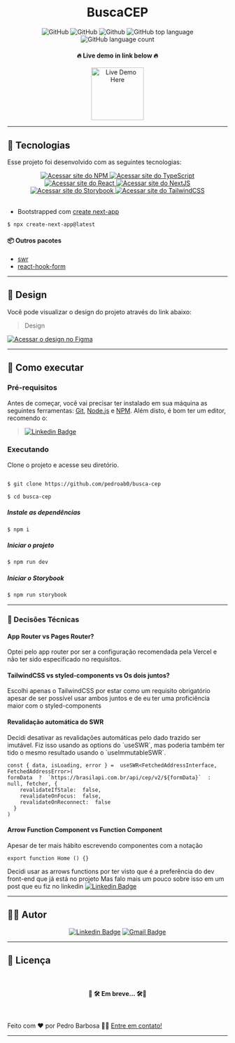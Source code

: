 <h1 align="center">
<br/>
BuscaCEP
</h1>

<div align="center">
	  <img alt="GitHub" src="https://img.shields.io/github/license/pedroab0/busca-cep?style=for-the-badge">
	  <img alt="GitHub" src="https://img.shields.io/github/repo-size/pedroab0/busca-cep?style=for-the-badge">
	  <img alt="Github" src="https://img.shields.io/github/last-commit/pedroab0/busca-cep?style=for-the-badge">
	  <img alt="GitHub top language" src="https://img.shields.io/github/languages/top/pedroab0/busca-cep?logo=typescript&style=for-the-badge">
	  <img alt="GitHub language count" src="https://img.shields.io/github/languages/count/pedroab0/busca-cep?style=for-the-badge">
</div>

<h4 align="center">🔥 Live demo in link below 🔥</h4>

<div align="center"><a href="https://busca-cep-kv.vercel.app/"><img src="https://img.shields.io/badge/Vercel-000000?style=for-the-badge&logo=vercel&logoColor=white" alt="Live Demo Here" width="120px" /></a></div>



---

##  🧪 Tecnologias

  

Esse projeto foi desenvolvido com as seguintes tecnologias:



<div align="center">
<a href="https://www.npmjs.com/">
		  <img alt="Acessar site do NPM" src="https://img.shields.io/badge/npm-CB3837?style=for-the-badge&logo=npm&logoColor=white">
	</a>
	<a href="https://www.typescriptlang.org/">
		  <img alt="Acessar site do TypeScript" src="https://img.shields.io/badge/typescript-%23007ACC.svg?style=for-the-badge&logo=typescript&logoColor=white">
	</a>
	<a href="https://reactjs.dev/">
		  <img alt="Acessar site do React" src="https://img.shields.io/badge/react-%2320232a.svg?style=for-the-badge&logo=react&logoColor=%2361DAFB">
	</a>
	<a href="https://nextjs.org/">
		  <img alt="Acessar site do NextJS" src="https://img.shields.io/badge/next.js-000000?style=for-the-badge&logo=nextdotjs&logoColor=white">
	</a>
	<a href="https://storybook.js.org/">
		<img alt="Acessar site do Storybook" src="https://img.shields.io/badge/storybook-FF4785?style=for-the-badge&logo=storybook&logoColor=white">
	</a>
	<a href="https://tailwindcss.com/">
		  <img alt="Acessar site do TailwindCSS" src="https://img.shields.io/badge/Tailwind_CSS-38B2AC?style=for-the-badge&logo=tailwind-css&logoColor=white">
	</a>
</div>

<br/>

- Bootstrapped com [create next-app](https://nextjs.org/docs)
```bash
$ npx create-next-app@latest
```

#### 📦 Outros pacotes

- [swr](https://swr.vercel.app/pt-BR)
- [react-hook-form](https://react-hook-form.com/)


 ---
## 🎨 Design

Você pode visualizar o design do projeto através do link abaixo:

>Design
<a href="https://www.figma.com/file/3XFsfW9WfHwlATE9JVC3gn/Teste-T%C3%A9cnico-Kivid">
	  <img alt="Acessar o design no Figma" src="https://img.shields.io/badge/Figma-F24E1E?style=for-the-badge&logo=figma&logoColor=white">
</a>

---

##  🚀 Como executar

### Pré-requisitos

Antes de começar, você vai precisar ter instalado em sua máquina as seguintes ferramentas:
[Git](https://git-scm.com), [Node.js](https://nodejs.org/en/) e [NPM](https://www.npmjs.com/). 
Além disto, é bom ter um editor, recomendo o:
> <a href="https://code.visualstudio.com/"><img alt="Linkedin Badge" src="https://img.shields.io/badge/Visual_Studio_Code-0078D4?style=for-the-badge&logo=visual%20studio%20code&logoColor=white&https://code.visualstudio.com/"></a> 


### Executando  

Clone o projeto e acesse  seu diretório.

```bash

$ git clone https://github.com/pedroab0/busca-cep

$ cd busca-cep

```

##### Instale as dependências
```bash
$ npm i
```

##### Iniciar o projeto
```bash
$ npm run dev
```

##### Iniciar o Storybook
```bash
$ npm run storybook
```

---

 ### 📘 Decisões Técnicas
<h4>App Router vs Pages Router?</h4>

Optei pelo app router por ser a configuração recomendada pela Vercel e não ter sido especificado no requisitos.

<h4>TailwindCSS vs styled-components vs Os dois juntos?</h4>

Escolhi apenas o TailwindCSS por estar como um requisito obrigatório apesar de ser possível usar ambos juntos e de eu ter uma proficiência maior com o styled-components

<h4>Revalidação automática do SWR</h4>
Decidi desativar as revalidações automáticas pelo dado trazido ser imutável. Fiz isso usando as options do `useSWR`,  mas poderia também ter tido o mesmo resultado usando o `useImmutableSWR`.

```TS
const { data, isLoading, error } =  useSWR<FetchedAddressInterface, FetchedAddressError>(
formData  ?  `https://brasilapi.com.br/api/cep/v2/${formData}`  :  null, fetcher, {
	revalidateIfStale:  false,
	revalidateOnFocus:  false,
	revalidateOnReconnect:  false
  }
)
```

<h4>Arrow Function Component vs Function Component</h4>
Apesar de ter mais hábito escrevendo componentes com a notação

```TS
export function Home () {}
``` 

Decidi usar as arrows functions  por ter visto que é a preferência do dev front-end que já está no projeto
Mas falo mais um pouco sobre isso em um post que eu fiz no linkedin  <a href="https://www.linkedin.com/posts/pedroab0_os-2-tipos-de-componentes-react-activity-7010694644896280576--WK0?utm_source=share&utm_medium=member_desktop"><img alt="Linkedin Badge" src="https://img.shields.io/badge/-Pedro%20Barbosa-blue?style=for-the-badge&logo=Linkedin&logoColor=white&https://www.linkedin.com/in/pedro-abarbosa"></a>
 
---


## 🧑‍💻 Autor

<div align="center">
   <p align="center">
	<a href="https://www.linkedin.com/in/pedroab0/"><img alt="Linkedin Badge" src="https://img.shields.io/badge/-Pedro%20Barbosa-blue?style=for-the-badge&logo=Linkedin&logoColor=white&https://www.linkedin.com/in/pedro-abarbosa"></a> 
   <a href="mailto:p.brbsa@gmail.com"><img alt="Gmail Badge" src="https://img.shields.io/badge/-p.brbsa@gmail.com-c14438?style=for-the-badge&logo=Gmail&logoColor=white&link=mailto:p.brbsa@gmail.com"></a> 
</p>
</div>

---

##  📝 Licença
<br/>

<h4 align="center">🚧 🛠️ Em breve... 🛠️🚧</h4>

<br/>

Feito com ❤️ por Pedro Barbosa 👋🏽 [Entre em contato!](https://www.linkedin.com/in/pedroab0/)

---